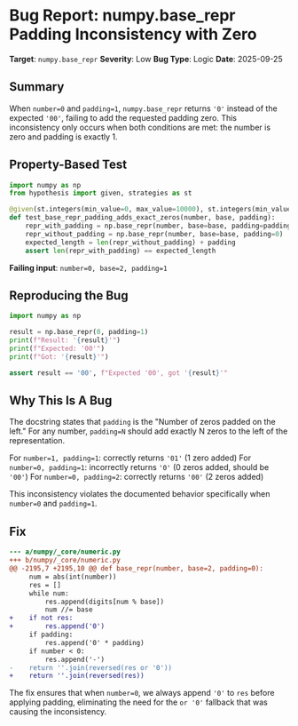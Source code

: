 # Bug Report: numpy.base_repr Padding Inconsistency with Zero

**Target**: `numpy.base_repr`
**Severity**: Low
**Bug Type**: Logic
**Date**: 2025-09-25

## Summary

When `number=0` and `padding=1`, `numpy.base_repr` returns `'0'` instead of the expected `'00'`, failing to add the requested padding zero. This inconsistency only occurs when both conditions are met: the number is zero and padding is exactly 1.

## Property-Based Test

```python
import numpy as np
from hypothesis import given, strategies as st

@given(st.integers(min_value=0, max_value=10000), st.integers(min_value=2, max_value=36), st.integers(min_value=1, max_value=20))
def test_base_repr_padding_adds_exact_zeros(number, base, padding):
    repr_with_padding = np.base_repr(number, base=base, padding=padding)
    repr_without_padding = np.base_repr(number, base=base, padding=0)
    expected_length = len(repr_without_padding) + padding
    assert len(repr_with_padding) == expected_length
```

**Failing input**: `number=0, base=2, padding=1`

## Reproducing the Bug

```python
import numpy as np

result = np.base_repr(0, padding=1)
print(f"Result: '{result}'")
print(f"Expected: '00'")
print(f"Got: '{result}'")

assert result == '00', f"Expected '00', got '{result}'"
```

## Why This Is A Bug

The docstring states that `padding` is the "Number of zeros padded on the left." For any number, `padding=N` should add exactly N zeros to the left of the representation.

For `number=1, padding=1`: correctly returns `'01'` (1 zero added)
For `number=0, padding=1`: incorrectly returns `'0'` (0 zeros added, should be `'00'`)
For `number=0, padding=2`: correctly returns `'00'` (2 zeros added)

This inconsistency violates the documented behavior specifically when `number=0` and `padding=1`.

## Fix

```diff
--- a/numpy/_core/numeric.py
+++ b/numpy/_core/numeric.py
@@ -2195,7 +2195,10 @@ def base_repr(number, base=2, padding=0):
     num = abs(int(number))
     res = []
     while num:
         res.append(digits[num % base])
         num //= base
+    if not res:
+        res.append('0')
     if padding:
         res.append('0' * padding)
     if number < 0:
         res.append('-')
-    return ''.join(reversed(res or '0'))
+    return ''.join(reversed(res))
```

The fix ensures that when `number=0`, we always append `'0'` to `res` before applying padding, eliminating the need for the `or '0'` fallback that was causing the inconsistency.